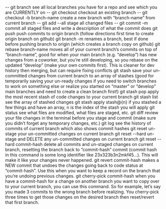 -- git branch
see all local branches you have for a repo and see which you are CURRENTLY on
-- git checkout
checkout an existing branch
-- git checkout -b branch-name
create a new branch with “branch-name” from current branch
-- git add --all
stage all changed files
-- git commit -m
commit all staged files and write a description of what the commit does
git push
push commits to origin branch (follow directions first time to create origin branch on github)
git branch -m
renames a branch, best if done before pushing branch to origin (which creates a branch copy on github)
git rebase branch-name
moves all of your current branch’s commits on top of “branch-name”, good for when your main branch (e.g. “develop”) has new changes from a coworker, but you’re still developing, so you rebase on the updated “develop” (make your own commits first). This is cleaner for dev history then merging, but can require fixing conflicts
git stash
save your un-committed changes from current branch to an array of stashes (good for temporarily saving your un-ready changes if you need to switch branches to work on something else or realize you started on “master” or “develop” main branches and need to create a clean branch first!)
git stash pop
apply the most recent stash of code changes to your current branch
git stash list
see the array of stashed changes
git stash apply stash@{n}
if you stashed a few things and have an array, n is the index of the stash you will apply
git status
see what files are modified, what files are staged, etc.
git diff
review your file changes in the terminal before you stage and commit (make sure you didn’t forget any temporary changes, etc.)
git log
see the history of commits of current branch which also shows commit hashes
git reset
un-stage your un-committed changes on current branch
git reset --hard
un-stage and DELETE any un-committed changes on current branch
git reset --hard commit-hash
delete all commits and un-staged changes on current branch, resetting the branch back to “commit-hash” commit (commit hash in this command is some long identifier like 23x323b3n2mkf45…). This will make it like your changes never happened.
git revert commit-hash
makes a NEW commit that undoes the changes going back to code status at “commit-hash”. Use this when you want to keep a record on the branch that you’re undoing previous changes.
git cherry-pick commit-hash
when you have a commit-hash for a change on another branch you want to copy over to your current branch, you can use this command. So for example, let’s say you made 3 commits to the wrong branch before realizing. You cherry-pick three times to get those changes on the desired branch then reset/revert that first branch.
